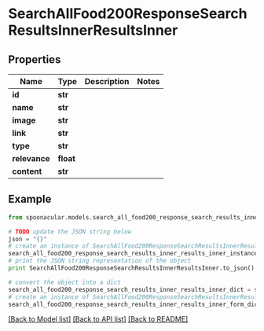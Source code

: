 # SearchAllFood200ResponseSearchResultsInnerResultsInner


## Properties

Name | Type | Description | Notes
------------ | ------------- | ------------- | -------------
**id** | **str** |  | 
**name** | **str** |  | 
**image** | **str** |  | 
**link** | **str** |  | 
**type** | **str** |  | 
**relevance** | **float** |  | 
**content** | **str** |  | 

## Example

```python
from spoonacular.models.search_all_food200_response_search_results_inner_results_inner import SearchAllFood200ResponseSearchResultsInnerResultsInner

# TODO update the JSON string below
json = "{}"
# create an instance of SearchAllFood200ResponseSearchResultsInnerResultsInner from a JSON string
search_all_food200_response_search_results_inner_results_inner_instance = SearchAllFood200ResponseSearchResultsInnerResultsInner.from_json(json)
# print the JSON string representation of the object
print SearchAllFood200ResponseSearchResultsInnerResultsInner.to_json()

# convert the object into a dict
search_all_food200_response_search_results_inner_results_inner_dict = search_all_food200_response_search_results_inner_results_inner_instance.to_dict()
# create an instance of SearchAllFood200ResponseSearchResultsInnerResultsInner from a dict
search_all_food200_response_search_results_inner_results_inner_form_dict = search_all_food200_response_search_results_inner_results_inner.from_dict(search_all_food200_response_search_results_inner_results_inner_dict)
```
[[Back to Model list]](../README.md#documentation-for-models) [[Back to API list]](../README.md#documentation-for-api-endpoints) [[Back to README]](../README.md)


